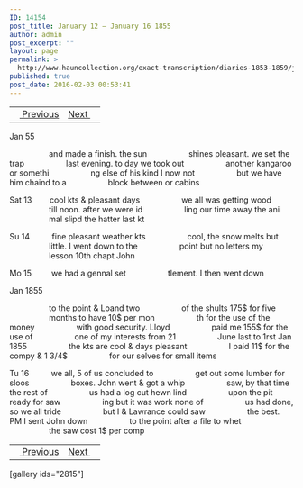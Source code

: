 ```yaml
---
ID: 14154
post_title: January 12 – January 16 1855
author: admin
post_excerpt: ""
layout: page
permalink: >
  http://www.hauncollection.org/exact-transcription/diaries-1853-1859/january-12-january-16-1855/
published: true
post_date: 2016-02-03 00:53:41
---
```

<table style="width: 100%;" align="center">
<tbody>
<tr>
<td><a href="http://www.hauncollection.org/version-2/diaries-1853-1859/january-8-january-12-1855/"><img src="https://lh3.googleusercontent.com/-EFJpxxNiPNw/VqgtWBCZrMI/AAAAAAAAAFU/WfY4lPFWWkg/s800-Ic42/Soeb-Plain-Arrows-8-10px.png" alt="" width="10" height="10" /> Previous</a></td>
<td style="text-align: right;"><a href="http://www.hauncollection.org/version-2/diaries-1853-1859/january-17-january-21-1855/">Next <img src="https://lh3.googleusercontent.com/-67k0cYlpXHw/VqgtWKz1MXI/AAAAAAAAAFU/k9PW_Piyurk/s800-Ic42/Soeb-Plain-Arrows-5-10px.png" alt="" width="10" height="10" /></a></td>
</tr>
</tbody>
</table>
Jan 55

<span style="margin-left: 70px;">and made a finish. the sun
<span style="margin-left: 70px;">shines pleasant. we set the trap
<span style="margin-left: 70px;">last evening. to day we took out
<span style="margin-left: 70px;">another kangaroo or somethi
<span style="margin-left: 70px;">ng else of his kind I now not
<span style="margin-left: 70px;">but we have him chaind to a
<span style="margin-left: 70px;">block between or cabins</span></span></span></span></span></span></span>

Sat 13        cool kts &amp; pleasant days
<span style="margin-left: 70px;">we all was getting wood
<span style="margin-left: 70px;">till noon. after we were id
<span style="margin-left: 70px;">ling our time away the ani
<span style="margin-left: 70px;">mal slipd the hatter last kt</span></span></span></span>

Su 14          fine pleasant weather kts
<span style="margin-left: 70px;">cool, the snow melts but
<span style="margin-left: 70px;">little. I went down to the
<span style="margin-left: 70px;">point but no letters my
<span style="margin-left: 70px;">lesson 10th chapt John</span></span></span></span>

Mo 15         we had a gennal set
<span style="margin-left: 70px;">tlement. I then went down</span>

Jan 1855

<span style="margin-left: 70px;">to the point &amp; Loand two
<span style="margin-left: 70px;">of the shults 175$ for five
<span style="margin-left: 70px;">months to have 10$ per mon
<span style="margin-left: 70px;">th for the use of the money
<span style="margin-left: 70px;">with good security. Lloyd
<span style="margin-left: 70px;">paid me 155$ for the use of
<span style="margin-left: 70px;">one of my interests from 21
<span style="margin-left: 70px;">June last to 1rst Jan 1855
<span style="margin-left: 70px;">the kts are cool &amp; days pleasant
<span style="margin-left: 70px;">I paid 11$ for the compy &amp; 1 3/4$
<span style="margin-left: 70px;">for our selves for small items</span></span></span></span></span></span></span></span></span></span></span>

Tu 16          we all, 5 of us concluded to
<span style="margin-left: 70px;">get out some lumber for sloos
<span style="margin-left: 70px;">boxes. John went &amp; got a whip
<span style="margin-left: 70px;">saw, by that time the rest of
<span style="margin-left: 70px;">us had a log cut hewn lind
<span style="margin-left: 70px;">upon the pit ready for saw
<span style="margin-left: 70px;">ing but it was work none of
<span style="margin-left: 70px;">us had done, so we all tride
<span style="margin-left: 70px;">but I &amp; Lawrance could saw
<span style="margin-left: 70px;">the best. PM I sent John down
<span style="margin-left: 70px;">to the point after a file to whet
<span style="margin-left: 70px;">the saw cost 1$ per comp</span></span></span></span></span></span></span></span></span></span></span>
<table style="width: 100%;" align="center">
<tbody>
<tr>
<td><a href="http://www.hauncollection.org/version-2/diaries-1853-1859/january-8-january-12-1855/"><img src="https://lh3.googleusercontent.com/-EFJpxxNiPNw/VqgtWBCZrMI/AAAAAAAAAFU/WfY4lPFWWkg/s800-Ic42/Soeb-Plain-Arrows-8-10px.png" alt="" width="10" height="10" /> Previous</a></td>
<td style="text-align: right;"><a href="http://www.hauncollection.org/version-2/diaries-1853-1859/january-17-january-21-1855/">Next <img src="https://lh3.googleusercontent.com/-67k0cYlpXHw/VqgtWKz1MXI/AAAAAAAAAFU/k9PW_Piyurk/s800-Ic42/Soeb-Plain-Arrows-5-10px.png" alt="" width="10" height="10" /></a></td>
</tr>
</tbody>
</table>
[gallery ids="2815"]